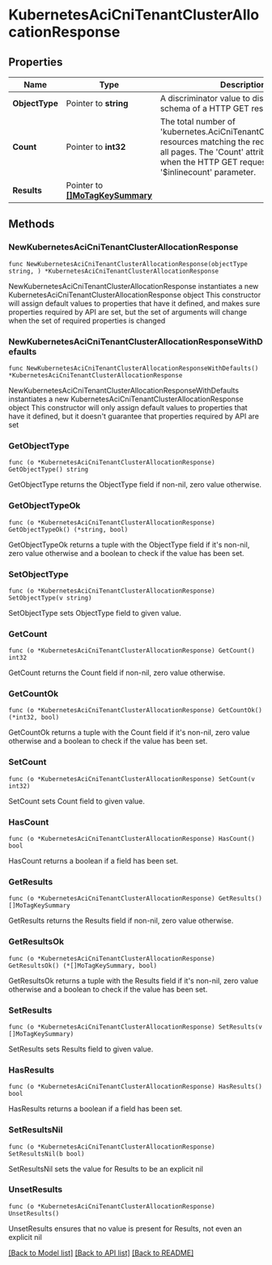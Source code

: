 # KubernetesAciCniTenantClusterAllocationResponse

## Properties

Name | Type | Description | Notes
------------ | ------------- | ------------- | -------------
**ObjectType** | Pointer to **string** | A discriminator value to disambiguate the schema of a HTTP GET response body. | 
**Count** | Pointer to **int32** | The total number of &#39;kubernetes.AciCniTenantClusterAllocation&#39; resources matching the request, accross all pages. The &#39;Count&#39; attribute is included when the HTTP GET request includes the &#39;$inlinecount&#39; parameter. | [optional] 
**Results** | Pointer to [**[]MoTagKeySummary**](MoTagKeySummary.md) |  | [optional] 

## Methods

### NewKubernetesAciCniTenantClusterAllocationResponse

`func NewKubernetesAciCniTenantClusterAllocationResponse(objectType string, ) *KubernetesAciCniTenantClusterAllocationResponse`

NewKubernetesAciCniTenantClusterAllocationResponse instantiates a new KubernetesAciCniTenantClusterAllocationResponse object
This constructor will assign default values to properties that have it defined,
and makes sure properties required by API are set, but the set of arguments
will change when the set of required properties is changed

### NewKubernetesAciCniTenantClusterAllocationResponseWithDefaults

`func NewKubernetesAciCniTenantClusterAllocationResponseWithDefaults() *KubernetesAciCniTenantClusterAllocationResponse`

NewKubernetesAciCniTenantClusterAllocationResponseWithDefaults instantiates a new KubernetesAciCniTenantClusterAllocationResponse object
This constructor will only assign default values to properties that have it defined,
but it doesn't guarantee that properties required by API are set

### GetObjectType

`func (o *KubernetesAciCniTenantClusterAllocationResponse) GetObjectType() string`

GetObjectType returns the ObjectType field if non-nil, zero value otherwise.

### GetObjectTypeOk

`func (o *KubernetesAciCniTenantClusterAllocationResponse) GetObjectTypeOk() (*string, bool)`

GetObjectTypeOk returns a tuple with the ObjectType field if it's non-nil, zero value otherwise
and a boolean to check if the value has been set.

### SetObjectType

`func (o *KubernetesAciCniTenantClusterAllocationResponse) SetObjectType(v string)`

SetObjectType sets ObjectType field to given value.


### GetCount

`func (o *KubernetesAciCniTenantClusterAllocationResponse) GetCount() int32`

GetCount returns the Count field if non-nil, zero value otherwise.

### GetCountOk

`func (o *KubernetesAciCniTenantClusterAllocationResponse) GetCountOk() (*int32, bool)`

GetCountOk returns a tuple with the Count field if it's non-nil, zero value otherwise
and a boolean to check if the value has been set.

### SetCount

`func (o *KubernetesAciCniTenantClusterAllocationResponse) SetCount(v int32)`

SetCount sets Count field to given value.

### HasCount

`func (o *KubernetesAciCniTenantClusterAllocationResponse) HasCount() bool`

HasCount returns a boolean if a field has been set.

### GetResults

`func (o *KubernetesAciCniTenantClusterAllocationResponse) GetResults() []MoTagKeySummary`

GetResults returns the Results field if non-nil, zero value otherwise.

### GetResultsOk

`func (o *KubernetesAciCniTenantClusterAllocationResponse) GetResultsOk() (*[]MoTagKeySummary, bool)`

GetResultsOk returns a tuple with the Results field if it's non-nil, zero value otherwise
and a boolean to check if the value has been set.

### SetResults

`func (o *KubernetesAciCniTenantClusterAllocationResponse) SetResults(v []MoTagKeySummary)`

SetResults sets Results field to given value.

### HasResults

`func (o *KubernetesAciCniTenantClusterAllocationResponse) HasResults() bool`

HasResults returns a boolean if a field has been set.

### SetResultsNil

`func (o *KubernetesAciCniTenantClusterAllocationResponse) SetResultsNil(b bool)`

 SetResultsNil sets the value for Results to be an explicit nil

### UnsetResults
`func (o *KubernetesAciCniTenantClusterAllocationResponse) UnsetResults()`

UnsetResults ensures that no value is present for Results, not even an explicit nil

[[Back to Model list]](../README.md#documentation-for-models) [[Back to API list]](../README.md#documentation-for-api-endpoints) [[Back to README]](../README.md)


